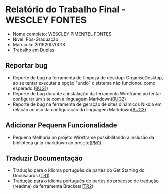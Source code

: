 # Relatório do Trabalho Final - WESCLEY FONTES

* Nome completo: WESCLEY PIMENTEL FONTES
* Nível: Pós-Graduação
* Matrícula: 201920070018
* [Trabalho em Duplas](https://github.com/gustavopinto/tesl/blob/master/duplas/Dupla_Reinaldo_Cardoso_2_Wescley_Fontes.md)

## Reportar bug

* Reporte de bug na ferramenta de limpeza de desktop: OrganiseDesktop, ao se tentar executar a opção "undo" o sistema não funcionou como esperado.([BUG1](https://github.com/blavejr/OrganiseDesktop/issues/70))
* Reporte de bug durante a instalação da ferramenta Wireframe ao tentar configurar um site com a linguagem Markdown([BUG2](https://github.com/agauniyal/wireframe/issues/32))
* Reporte de bug na ferramenta de geração de sites dinâmicos Nikola em relação ao uso da configuração da linguagem Markdown([BUG3](https://github.com/getnikola/nikola/issues/3268))

## Adicionar Pequena Funcionalidade

* Pequena Melhoria no projeto Wireframe possibilitando a inclusão da biblioteca gulp-markdown ao projeto([PM1](https://github.com/agauniyal/wireframe/pull/33))

## Traduzir Documentação

* Tradução para o idioma português de partes do Get Starting do Docusaurus ([TR1](https://crowdin.com/translate/docusaurus/2499/en-ptbr))
* Tradução para o idioma português de partes do processo de tradução (readme) da ferramenta Brackets([TR2](https://github.com/adobe/brackets/issues/14822))
